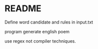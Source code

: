 # README #

Define word candidate and rules in input.txt

program generate english poem 

use regex not compiler techniques.